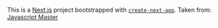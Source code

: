 This is a [Next.js](https://nextjs.org/) project bootstrapped with [`create-next-app`](https://github.com/vercel/next.js/tree/canary/packages/create-next-app).
Taken from: [Javascript Master](https://www.youtube.com/watch?v=wm5gMKuwSYk)
